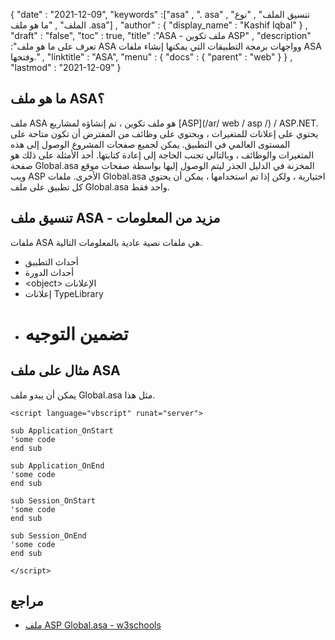 {
  "date" : "2021-12-09",
  "keywords" :["asa" , ". asa" , "تنسيق الملف" , "نوع الملف" , "ما هو ملف .asa"] ,
  "author" : {
    "display_name" : "Kashif Iqbal"
} ,
  "draft" : "false",
  "toc" : true,
  "title" :"ASA - ملف تكوين ASP" ,
  "description" :"تعرف على ما هو ملف ASA وواجهات برمجة التطبيقات التي يمكنها إنشاء ملفات ASA وفتحها." ,
  "linktitle" : "ASA",
  "menu" : {
    "docs" : {
      "parent" : "web"
}
} ,
  "lastmod" : "2021-12-09"
}

## ما هو ملف ASA؟

ملف ASA هو ملف تكوين ، تم إنشاؤه لمشاريع [ASP](/ar/ web / asp /) / ASP.NET. يحتوي على إعلانات للمتغيرات ، ويحتوي على وظائف من المفترض أن تكون متاحة على المستوى العالمي في التطبيق. يمكن لجميع صفحات المشروع الوصول إلى هذه المتغيرات والوظائف ، وبالتالي تجنب الحاجة إلى إعادة كتابتها. أحد الأمثلة على ذلك هو صفحة Global.asa المخزنة في الدليل الجذر ليتم الوصول إليها بواسطة صفحات موقع ويب ASP الأخرى. ملفات Global.asa اختيارية ، ولكن إذا تم استخدامها ، يمكن أن يحتوي كل تطبيق على ملف Global.asa واحد فقط.

## تنسيق ملف ASA - مزيد من المعلومات

ملفات ASA هي ملفات نصية عادية بالمعلومات التالية.

* أحداث التطبيق
* أحداث الدورة
* \<object> الإعلانات
* إعلانات TypeLibrary
* # تضمين التوجيه

## مثال على ملف ASA

يمكن أن يبدو ملف Global.asa مثل هذا.

```
<script language="vbscript" runat="server">

sub Application_OnStart
'some code
end sub

sub Application_OnEnd
'some code
end sub

sub Session_OnStart
'some code
end sub

sub Session_OnEnd
'some code
end sub

</script>
```

## مراجع

* [ملف ASP Global.asa - w3schools](https://www.w3schools.com/asp/asp_globalasa.asp)

